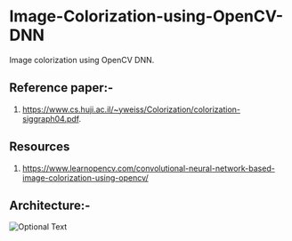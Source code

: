 # Image-Colorization-using-OpenCV-DNN
Image colorization using OpenCV DNN.  

## Reference paper:-
1. https://www.cs.huji.ac.il/~yweiss/Colorization/colorization-siggraph04.pdf.  

## Resources
1. https://www.learnopencv.com/convolutional-neural-network-based-image-colorization-using-opencv/

## Architecture:-
![Optional Text](../master/architecture.png)
